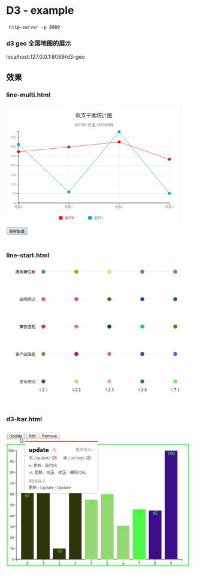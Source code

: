 # D3 - example


```
 http-server -p 8089
```

### d3 geo 全国地图的展示
localhost:127.0.0.1:8089/d3-geo 


## 效果

### line-multi.html

![line-multi][line-multi]

[line-multi]: ./screen/line-multi.png 

### line-start.html

![line-start][line-start]

[line-start]: ./screen/line-start.png 

### d3-bar.html

![line-start][d3-bar]

[d3-bar]: ./screen/d3-bar.gif 